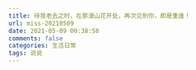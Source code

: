 ```yaml
---
title: 待我老去之时，在那漫山花开处，再次见到你，即是重逢！
url: miss-20210509
date: 2021-05-09 00:38:58
comments: false
categories: 生活日常
tags: 说说
---
```


